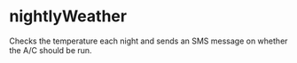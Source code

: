# nightlyWeather
Checks the temperature each night and sends an SMS message on whether the A/C should be run.
